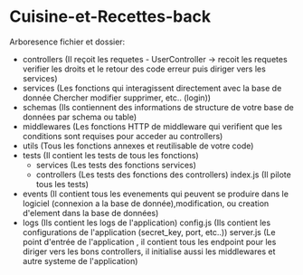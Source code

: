 # Cuisine-et-Recettes-back

Arboresence fichier et dossier:
  - controllers       (Il reçoit les requetes - UserController -> recoit les requetes verifier 
                      les droits et le retour des code erreur puis diriger vers les services)
  - services          (Les fonctions qui interagissent directement avec la base de donnée Chercher
                      modifier supprimer, etc.. (login))
  - schemas           (Ils contiennent des informations de structure de votre base de données 
                      par schema ou table)
  - middlewares       (Les fonctions HTTP de middleware qui verifient que les conditions sont 
                      requises pour acceder au controllers)
  - utils             (Tous les fonctions annexes et reutilisable de votre code)
  - tests             (Il contient les tests de tous les fonctions)
    - services        (Les tests des fonctions services)
    - controllers     (Les tests des fonctions des controllers)
    index.js          (Il pilote tous les tests)
  - events            (Il contient tous les evenements qui peuvent se produire dans le logiciel
                      (connexion a la base de donnée),modification, ou creation d'element dans
                      la base de données)
  - logs              (Ils contient les logs de l'application)
  config.js           (Ils contient les configurations de l'application (secret_key, port, etc..))
  server.js           (Le  point d'entrée de l'application , il contient tous les endpoint 
                      pour les diriger vers les bons controllers, il initialise aussi les middlewares 
                      et autre systeme de l'application)